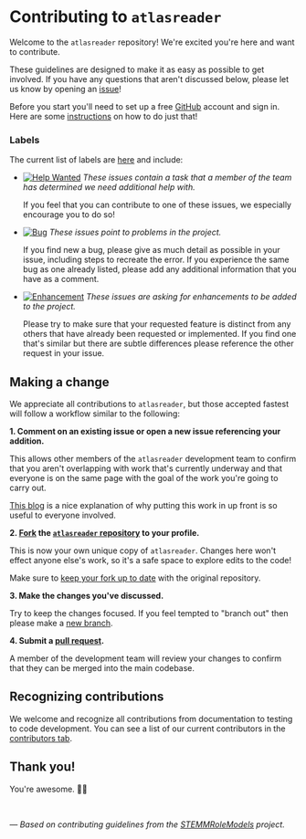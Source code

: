 # Contributing to `atlasreader`

Welcome to the `atlasreader` repository! We're excited you're here and want to contribute.

These guidelines are designed to make it as easy as possible to get involved.
If you have any questions that aren't discussed below, please let us know by opening an [issue][link_issues]!

Before you start you'll need to set up a free [GitHub][link_github] account and sign in.
Here are some [instructions][link_signupinstructions] on how to do just that!

### Labels

The current list of labels are [here][link_labels] and include:

* [![Help Wanted](https://img.shields.io/badge/-help%20wanted-159818.svg)][link_helpwanted]
*These issues contain a task that a member of the team has determined we need additional help with.*

    If you feel that you can contribute to one of these issues, we especially encourage you to do so!

* [![Bug](https://img.shields.io/badge/-bug-fc2929.svg)][link_bugs]
*These issues point to problems in the project.*

    If you find new a bug, please give as much detail as possible in your issue, including steps to recreate the error.
    If you experience the same bug as one already listed, please add any additional information that you have as a comment.

* [![Enhancement](https://img.shields.io/badge/-enhancement-84b6eb.svg)][link_feature]
*These issues are asking for enhancements to be added to the project.*

    Please try to make sure that your requested feature is distinct from any others that have already been requested or implemented.
    If you find one that's similar but there are subtle differences please reference the other request in your issue.

## Making a change

We appreciate all contributions to `atlasreader`, but those accepted fastest will follow a workflow similar to the following:

**1. Comment on an existing issue or open a new issue referencing your addition.**

This allows other members of the `atlasreader` development team to confirm that you aren't overlapping with work that's currently underway and that everyone is on the same page with the goal of the work you're going to carry out.

[This blog][link_pushpullblog] is a nice explanation of why putting this work in up front is so useful to everyone involved.

**2. [Fork][link_fork] the [`atlasreader` repository][link_atlasreader] to your profile.**

This is now your own unique copy of `atlasreader`.
Changes here won't effect anyone else's work, so it's a safe space to explore edits to the code!

Make sure to [keep your fork up to date][link_updateupstreamwiki] with the original repository.

**3. Make the changes you've discussed.**

Try to keep the changes focused.
If you feel tempted to "branch out" then please make a [new branch][link_branches].

**4. Submit a [pull request][link_pullrequest].**

A member of the development team will review your changes to confirm that they can be merged into the main codebase.

## Recognizing contributions

We welcome and recognize all contributions from documentation to testing to code development.
You can see a list of our current contributors in the [contributors tab][link_contributors].

## Thank you!

You're awesome. :wave::smiley:

<br>

*&mdash; Based on contributing guidelines from the [STEMMRoleModels][link_stemmrolemodels] project.*

[link_github]: https://github.com/
[link_atlasreader]: https://github.com/rmarkello/atlasreader
[link_signupinstructions]: https://help.github.com/articles/signing-up-for-a-new-github-account
[link_react]: https://github.com/blog/2119-add-reactions-to-pull-requests-issues-and-comments
[link_issues]: https://github.com/rmarkello/atlasreader/issues
[link_labels]: https://github.com/rmarkello/atlasreader/labels
[link_discussingissues]: https://help.github.com/articles/discussing-projects-in-issues-and-pull-requests

[link_bugs]: https://github.com/rmarkello/atlasreader/labels/bug
[link_helpwanted]: https://github.com/rmarkello/atlasreader/labels/help%20wanted
[link_feature]: https://github.com/rmarkello/atlasreader/labels/enhancement

[link_pullrequest]: https://help.github.com/articles/creating-a-pull-request/
[link_fork]: https://help.github.com/articles/fork-a-repo/
[link_pushpullblog]: https://www.igvita.com/2011/12/19/dont-push-your-pull-requests/
[link_branches]: https://help.github.com/articles/creating-and-deleting-branches-within-your-repository/
[link_updateupstreamwiki]: https://help.github.com/articles/syncing-a-fork/
[link_contributors]: https://github.com/rmarkello/atlasreader/graphs/contributors
[link_stemmrolemodels]: https://github.com/KirstieJane/STEMMRoleModels

